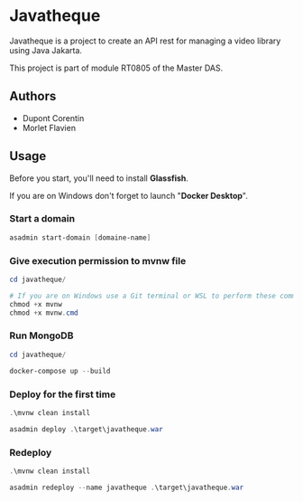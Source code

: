 # Javatheque

Javatheque is a project to create an API rest for managing a video library using Java Jakarta.

This project is part of module RT0805 of the Master DAS.
## Authors

- Dupont Corentin
- Morlet Flavien

## Usage

Before you start, you'll need to install **Glassfish**.

If you are on Windows don't forget to launch "**Docker Desktop**".

### Start a domain

```powershell
asadmin start-domain [domaine-name]
```
### Give execution permission to mvnw file
```powershell
cd javatheque/

# If you are on Windows use a Git terminal or WSL to perform these commands
chmod +x mvnw
chmod +x mvnw.cmd
```
### Run MongoDB
```powershell
cd javatheque/

docker-compose up --build
```

### Deploy for the first time

```powershell
.\mvnw clean install

asadmin deploy .\target\javatheque.war
```

### Redeploy

```powershell
.\mvnw clean install

asadmin redeploy --name javatheque .\target\javatheque.war
```

